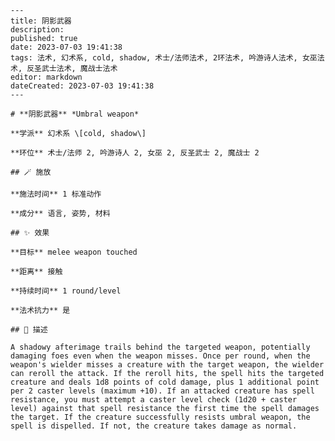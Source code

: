 
    ---
    title: 阴影武器
    description: 
    published: true
    date: 2023-07-03 19:41:38
    tags: 法术, 幻术系, cold, shadow, 术士/法师法术, 2环法术, 吟游诗人法术, 女巫法术, 反圣武士法术, 魔战士法术
    editor: markdown
    dateCreated: 2023-07-03 19:41:38
    ---

    # **阴影武器** *Umbral weapon*

    **学派** 幻术系 \[cold, shadow\] 

    **环位** 术士/法师 2, 吟游诗人 2, 女巫 2, 反圣武士 2, 魔战士 2

    ## 🪄 施放

    **施法时间** 1 标准动作

    **成分** 语言, 姿势, 材料

    ## ✨ 效果 

    **目标** melee weapon touched 

    **距离** 接触  

    **持续时间** 1 round/level 

    **法术抗力** 是

    ## 📖 描述

    A shadowy afterimage trails behind the targeted weapon, potentially damaging foes even when the weapon misses. Once per round, when the weapon's wielder misses a creature with the target weapon, the wielder can reroll the attack. If the reroll hits, the spell hits the targeted creature and deals 1d8 points of cold damage, plus 1 additional point per 2 caster levels (maximum +10). If an attacked creature has spell resistance, you must attempt a caster level check (1d20 + caster level) against that spell resistance the first time the spell damages the target. If the creature successfully resists umbral weapon, the spell is dispelled. If not, the creature takes damage as normal.
    